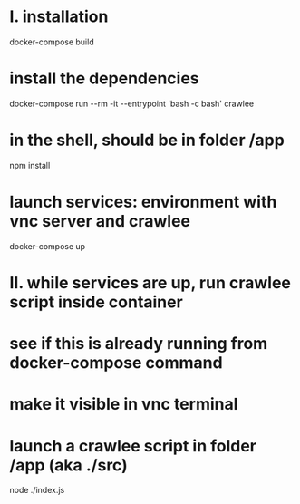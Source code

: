 # I. installation

docker-compose build

# install the dependencies

  docker-compose run --rm -it --entrypoint 'bash -c bash' crawlee
  # in the shell, should be in folder /app
  npm install

# launch services: environment with vnc server and crawlee
  docker-compose up


# II. while services are up, run crawlee script inside container


# see if this is already running from docker-compose command

# make it visible in vnc terminal


# launch a crawlee script in folder /app (aka ./src)

  node ./index.js
